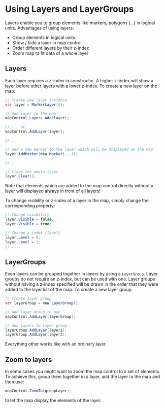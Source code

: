 # Using Layers and LayerGroups
Layers enable you to group elements like markers, polygons (...) in logical units. Advantages of using layers:
* Group elements in logical units 
* Show / hide a layer in map control
* Order different layers by their z-index
* Zoom map to fit data of a whole layer

## Layers
Each layer requires a z-index in constructor. A higher z-index will show a layer before other layers with a lower z-index.
To create a new layer on the map:

```csharp
// create new layer instance
var layer = MarkerLayer(0);

// Add layer to the map
mapControl.Layers.Add(layer);

// ... or
mapControl.AddLayer(layer);

// ...

// Add a new marker to the layer which will be displayed on the map
layer.AddMarker(new Marker(...));

// ... 

// Clear the whole layer
layer.Clear();
```

Note that elements which are added to the map control directly without a layer will displayed always in front of all layers!

To change visibility or z-index of a layer in the map, simply change the corresponding property:

```csharp
// Change visibility
layer.Visible = false;
layer.Visible = true;

// Change z-index (level)
layer.Level = 0;
layer.Level = 1;
// ...
```

## LayerGroups
Even layers can be grouped together in layers by using a `LayerGroup`. Layer groups do not require an z-index, but can be used with one. Layer groups without having a z-index specified will be drawn in the order that they were added to the layer list of the map. To create a new layer group:

```csharp
// Create layer group
var layerGroup = new LayerGroup();

// Add layer group to map
mapControl.AddLayer(layerGroup);

// Add layers to layer group 
layerGroup.AddLayer(layer1);
layerGroup.AddLayer(layer2);
```
Everything other works like with an ordinary layer.

## Zoom to layers
In some cases you might want to zoom the map control to a set of elements. To achieve this, group them together in a layer, add the layer to the map and then use:

```csharp
mapControl.ZoomTo(groupLayer);
```

to let the map display the elements of the layer.